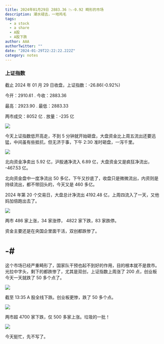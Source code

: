 ```yaml
---
title: 2024年01月29日 2883.36 📉-0.92 畸形的市场
description: 潮水褪去，一地鸡毛
tags:
  - a stock
  - a share
  - A股
  - A股下跌
author: AAA
authorTwitter: ""
date: "2024-01-29T22:22:22.222Z"
category: notes
---
```


### 上证指数

截止 2024 年 01 月 29 日收盘，上证指数：<span class="font-semibold text-g-6">-26.86(-0.92%)</span>

今开：<span class="font-semibold text-r-5">2910.61</span> . 今收：<span class="font-semibold text-r-5">2883.36</span>

最高：<span class="font-semibold text-r-5">2923.90</span> . 最低：<span class="font-semibold text-g-5">2883.33</span>

两市成交：<span class="font-semibold">8052 亿</span> . 放量：<span class="font-semibold text-g-6">-235 亿</span>

<img src="/images/uploads/2024-01/20240129-zs-sh.png">

今天上证指数低开高走，不到 5 分钟就开始砸盘，大盘资金比上周五流出还要迅猛，中间虽有些抵抗，但无济于事，下午 2:30 准时砸盘，一泻千里。

<img src="/images/uploads/2024-01/20240129-zs-bs.png">

北向资金净卖出 <span class="font-semibold text-g-5">5.92 亿</span>，沪股通净流入 <span class="font-semibold text-r-5">6.89 亿</span>，大盘资金又是疯狂净流出， <span class="font-semibold text-g-6">-467.53 亿</span>。

北向资金盘中一度净流出 50 多亿，下午又抄底了，收盘只是微微流出，内资则是持续流出，都不带回头的，今天又是 460 多亿。

2024 年第 20 个交易日，大盘总计净流出 <span class="font-semibold text-g-8">4192.48 亿</span>，上周四流入了一天，又他妈加倍跑出去了。

<img src="/images/uploads/2024-01/20240129-zs-global.png">

两市 <span class="text-r-5">486</span> 家上涨，34 家涨停， <span class="font-semibold text-g-7">4822</span> 家下跌，83 家跌停。

资金主要还是在央国企里面干活，双创都跌惨了。

# -#

这个市场已经严重畸形了，国家队干预也起不到好的作用，目的根本就不是救市。光拉中字头，剩下的都跌惨了，尤其是双创，上证指数上周涨了 200 点，创业板今天一天就跌了 50 多个点了。

<img src="/images/uploads/2024-01/20240129-zs-cyb-13.21.png">

截至 13:35 A 股全线下跌。创业板更惨，跌了 50 多个点。

<img src="/images/uploads/2024-01/20240129-zs-as-13.35.png">

两市超 4700 家下跌，仅 500 多家上涨。垃圾的一批！

<img src="/images/uploads/2024-01/20240129-zs-global-13.35.png">

今天挺忙，先不写了。